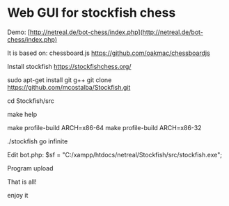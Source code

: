 Web GUI for stockfish chess
===========================
Demo:
[http://netreal.de/bot-chess/index.php](http://netreal.de/bot-chess/index.php)

It is based on: chessboard.js
https://github.com/oakmac/chessboardjs

Install stockfish
https://stockfishchess.org/


sudo apt-get install git g++
git clone https://github.com/mcostalba/Stockfish.git

cd Stockfish/src

make help

make profile-build ARCH=x86-64
make profile-build ARCH=x86-32

./stockfish
go infinite

Edit bot.php: $sf  = "C:/xampp/htdocs/netreal/Stockfish/src/stockfish.exe";

Program upload

That is all!

enjoy it
